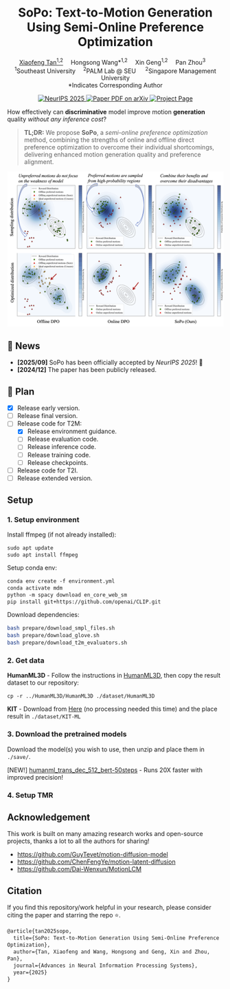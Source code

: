 <h1 align="center"><strong>SoPo: Text-to-Motion Generation Using Semi-Online Preference Optimization</strong></h1>
  <p align="center">
   <a href='https://xiaofeng-tan.github.io/' target='_blank'>Xiaofeng Tan<sup>1,2</sup></a>&emsp;
   Hongsong Wang*<sup>1,2</sup>&emsp;
   Xin Geng<sup>1,2</sup>&emsp;
   Pan Zhou<sup>3</sup>&emsp;
    <br>
    <sup>1</sup>Southeast University&emsp;
    <sup>2</sup>PALM Lab @ SEU &emsp;
    <sup>2</sup>Singapore Management University     
    <br>
    *Indicates Corresponding Author
  </p>
</p>

<p align="center">
  <a href="https://neurips.cc/virtual/2025/poster/118773">
    <img src="https://img.shields.io/badge/NeurIPS-2025-9065CA" alt="NeurIPS 2025">
  </a>
  <a href="https://arxiv.org/abs/2412.05095">
    <img src="https://img.shields.io/badge/Paper-PDF-yellow?style=flat&logo=arXiv&logoColor=yellow" alt="Paper PDF on arXiv">
  </a>
  <a href="https://xiaofeng-tan.github.io/projects/SoPo/">
    <img src="https://img.shields.io/badge/Project-Page-green?style=flat&logo=Google%20chrome&logoColor=green" alt="Project Page">
  </a>
</p>

</div>

How effectively can **discriminative** model improve motion **generation** quality *without any inference cost*?

> **TL;DR:** We propose **SoPo**, a *semi-online preference optimization* method, combining the strengths of online and offline direct preference optimization to overcome their individual shortcomings, delivering enhanced motion generation quality and preference alignment.

<div align="center">
    <img src="assets/toy_example.png" alt="Directional Weight Score" class="blend-img-background center-image" style="max-width: 100%; height: auto;" />
</div>

## 📣 News
- **[2025/09]** SoPo has been officially accepted by *NeurIPS 2025*! 🎉
- **[2024/12]** The paper has been publicly released.

## 📆 Plan
- [x] Release early version.
- [ ] Release final version.
- [ ] Release code for T2M: 
  - [x] Release environment guidance.
  - [ ] Release evaluation code.
  - [ ] Release inference code.
  - [ ] Release training code.
  - [ ] Release checkpoints.
- [ ] Release code for T2I.
- [ ] Release extended version.

## Setup

### 1. Setup environment

Install ffmpeg (if not already installed):

```shell
sudo apt update
sudo apt install ffmpeg
```

Setup conda env:
```shell
conda env create -f environment.yml
conda activate mdm
python -m spacy download en_core_web_sm
pip install git+https://github.com/openai/CLIP.git
```

Download dependencies:

```bash
bash prepare/download_smpl_files.sh
bash prepare/download_glove.sh
bash prepare/download_t2m_evaluators.sh
```

### 2. Get data

**HumanML3D** - Follow the instructions in [HumanML3D](https://github.com/EricGuo5513/HumanML3D.git),
then copy the result dataset to our repository:

```shell
cp -r ../HumanML3D/HumanML3D ./dataset/HumanML3D
```

**KIT** - Download from [Here](https://github.com/EricGuo5513/HumanML3D.git) (no processing needed this time) and the place result in `./dataset/KIT-ML`
</details>

### 3. Download the pretrained models

Download the model(s) you wish to use, then unzip and place them in `./save/`. 

[NEW!] [humanml_trans_dec_512_bert-50steps](https://drive.google.com/file/d/1z5IW5Qa9u9UdkckKylkcSXCwIYgLPhIC/view?usp=sharing) - Runs 20X faster with improved precision!

### 4. Setup TMR



## Acknowledgement

This work is built on many amazing research works and open-source projects, thanks a lot to all the authors for sharing!

- https://github.com/GuyTevet/motion-diffusion-model
- https://github.com/ChenFengYe/motion-latent-diffusion
- https://github.com/Dai-Wenxun/MotionLCM

## Citation
If you find this repository/work helpful in your research, please consider citing the paper and starring the repo ⭐.

```
@article{tan2025sopo,
  title={SoPo: Text-to-Motion Generation Using Semi-Online Preference Optimization},
  author={Tan, Xiaofeng and Wang, Hongsong and Geng, Xin and Zhou, Pan},
  journal={Advances in Neural Information Processing Systems},
  year={2025}
}
```
